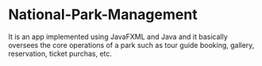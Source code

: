 # National-Park-Management

It is an app implemented using JavaFXML and Java and it basically oversees the core operations of a park such as tour guide booking, gallery, reservation, ticket purchas, etc.
